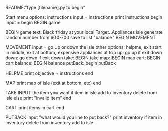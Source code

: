 README:"type [filename].py to begin"

Start menu
    options:
        instructions
        input = instructions
            print instructions
        begin
            input = begin
            BEGIN game

BEGIN game
    text: Black friday at your local Target. Appliances isle
    generate random number from 600-700
    save to list "balance"
    BEGIN MOVEMENT

MOVEMENT
    input = go up or down the isle
            other options: helpme, exit
        start in middle, exit at bottom, expensive appliances at top
    up: go up if exit down
    down: go down if exit down
    take: BEGIN take
    map: BEGIN map
    cart: BEGIN cart
    balance: BEGIN balance
    putBack: begin putBack

HELPME
    print objective + instructions
    end

MAP
    print map of isle (exit at bottom, etc)
    end

TAKE
    INPUT the item you want
    if item in isle
        add to inventory
        delete from isle
    else
        print "invalid item"
    end

CART
    print items in cart
    end

PUTBACK
    input "what would you line to put back?"
    print inventory 
    if item in inventory
        delete from inventory
        add to isle
